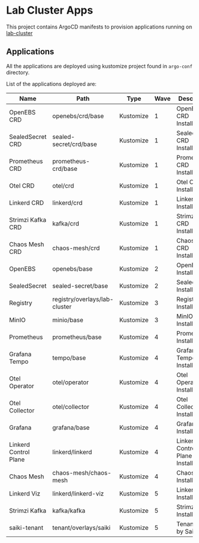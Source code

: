 # Lab Cluster Apps
This project contains ArgoCD manifests to provision applications running on [lab-cluster](https://github.com/hanapedia/lab-cluster) 

## Applications
All the applications are deployed using kustomize project found in `argo-conf` directory.

List of the applications deployed are:

| Name | Path | Type | Wave | Description |
|------|------|------|------|-------------|
|OpenEBS CRD|openebs/crd/base|Kustomize|1|OpenEBS CRD Installation|
|SealedSecret CRD|sealed-secret/crd/base|Kustomize|1|SealedSecret CRD Installation|
|Prometheus CRD|prometheus-crd/base|Kustomize|1|Prometheus CRD Installation|
|Otel CRD|otel/crd|Kustomize|1|Otel CRD Installation|
|Linkerd CRD|linkerd/crd|Kustomize|1|Linkerd CRD Installation|
|Strimzi Kafka CRD|kafka/crd|Kustomize|1|Strimzi Kafka CRD Installation|
|Chaos Mesh CRD|chaos-mesh/crd|Kustomize|1|Chaos Mesh CRD Installation|
|OpenEBS|openebs/base|Kustomize|2|OpenEBS Installation|
|SealedSecret|sealed-secret/base|Kustomize|2|SealedSecret Installation|
|Registry|registry/overlays/lab-cluster|Kustomize|3|Registry Installation|
|MinIO|minio/base|Kustomize|3|MinIO Installation|
|Prometheus|prometheus/base|Kustomize|4|Prometheus Installation|
|Grafana Tempo|tempo/base|Kustomize|4|Grafana Tempo Installation|
|Otel Operator|otel/operator|Kustomize|4|Otel Operator Installation|
|Otel Collector|otel/collector|Kustomize|4|Otel Collector Installation|
|Grafana|grafana/base|Kustomize|4|Grafana Installation|
|Linkerd Control Plane|linkerd/linkerd|Kustomize|4|Linkerd Control Plane Installation|
|Chaos Mesh|chaos-mesh/chaos-mesh|Kustomize|4|Chaos Mesh Installation|
|Linkerd Viz|linkerd/linkerd-viz|Kustomize|5|Linkerd Viz Installation|
|Strimzi Kafka|kafka/kafka|Kustomize|5|Strimzi Kafka Installation|
|saiki-tenant|tenant/overlays/saiki|Kustomize|5|Tenant used by Saiki san|
